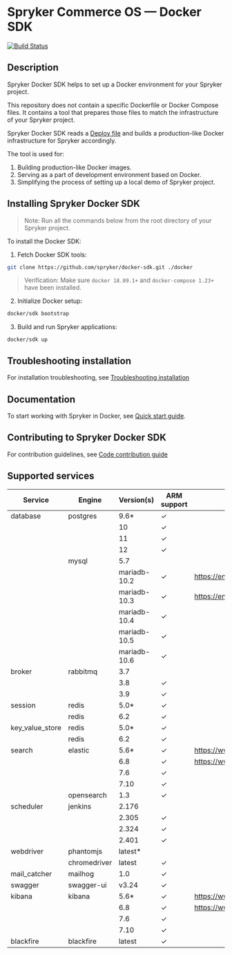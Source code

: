 # Spryker Commerce OS — Docker SDK
[![Build Status](https://travis-ci.com/spryker/docker-sdk.svg?branch=master)](https://travis-ci.com/spryker/docker-sdk)

## Description

Spryker Docker SDK helps to set up a Docker environment for your Spryker project.

This repository does not contain a specific Dockerfile or Docker Compose files. It contains a tool that prepares those files to match the infrastructure of your Spryker project.


Spryker Docker SDK reads a [Deploy file](docs/07-deploy-file/02-deploy.file.reference.v1.md) and builds a production-like Docker infrastructure for Spryker accordingly.

The tool is used for:

1. Building production-like Docker images.
1. Serving as a part of development environment based on Docker.
1. Simplifying the process of setting up a local demo of Spryker project.

## Installing Spryker Docker SDK
> Note: Run all the commands below from the root directory of your Spryker project.

To install the Docker SDK:

1. Fetch Docker SDK tools:
```bash
git clone https://github.com/spryker/docker-sdk.git ./docker
```

> Verification: Make sure `docker 18.09.1+` and `docker-compose 1.23+` have been installed.


2. Initialize Docker setup:

```bash
docker/sdk bootstrap
```

3. Build and run Spryker applications:
```
docker/sdk up
```

## Troubleshooting installation

For installation troubleshooting, see [Troubleshooting installation](docs/09-troubleshooting.md#troubleshooting-installation)

## Documentation

To start working with Spryker in Docker, see [Quick start guide](docs/01-quick-start-guide.md).

## Contributing to Spryker Docker SDK

For contribution guidelines, see [Code contribution guide](https://docs.spryker.com/docs/scos/dev/code-contribution-guide.html)

## Supported services

| Service         | Engine       | Version(s)   | ARM support | Note                               |
|-----------------|--------------|--------------|-------------|------------------------------------|
| database        | postgres     | 9.6*         | &check;     |                                    |
|                 |              | 10           | &check;     |                                    |
|                 |              | 11           | &check;     |                                    |
|                 |              | 12           | &check;     |                                    |
|                 | mysql        | 5.7          |             |                                    |
|                 |              | mariadb-10.2 | &check;     | https://endoflife.date/mariadb     |
|                 |              | mariadb-10.3 | &check;     | https://endoflife.date/mariadb     |
|                 |              | mariadb-10.4 | &check;     |                                    |
|                 |              | mariadb-10.5 | &check;     |                                    |
|                 |              | mariadb-10.6 | &check;     |                                    |
| broker          | rabbitmq     | 3.7          |             |                                    |
|                 |              | 3.8          | &check;     |                                    |
|                 |              | 3.9          | &check;     |                                    |
| session         | redis        | 5.0*         | &check;     |                                    |
|                 | redis        | 6.2          | &check;     |                                    |
| key_value_store | redis        | 5.0*         | &check;     |                                    |
|                 | redis        | 6.2          | &check;     |                                    |
| search          | elastic      | 5.6*         | &check;     | https://www.elastic.co/support/eol |
|                 |              | 6.8          | &check;     | https://www.elastic.co/support/eol |
|                 |              | 7.6          | &check;     |                                    |
|                 |              | 7.10         | &check;     |                                    |
|                 | opensearch   | 1.3          | &check;     |                                    |
| scheduler       | jenkins      | 2.176        |             |                                    |
|                 |              | 2.305        | &check;     |                                    |
|                 |              | 2.324        | &check;     |                                    |
|                 |              | 2.401        | &check;     |                                    |
| webdriver       | phantomjs    | latest*      |             |                                    |
|                 | chromedriver | latest       | &check;     |                                    |
| mail_catcher    | mailhog      | 1.0          | &check;     |                                    |
| swagger         | swagger-ui   | v3.24        | &check;     |                                    |
| kibana          | kibana       | 5.6*         | &check;     | https://www.elastic.co/support/eol |
|                 |              | 6.8          | &check;     | https://www.elastic.co/support/eol |
|                 |              | 7.6          | &check;     |                                    |
|                 |              | 7.10         | &check;     |                                    |
| blackfire       | blackfire    | latest       | &check;     |                                    |
